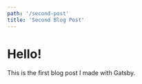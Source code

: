 ```yaml
---
path: '/second-post'
title: 'Second Blog Post'
---
```


# Hello!

This is the first blog post I made
with Gatsby.